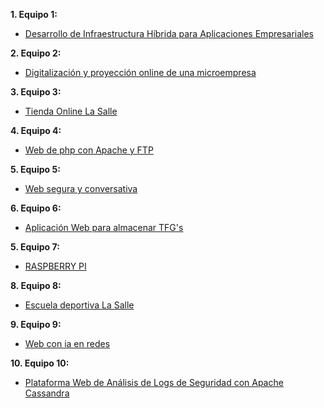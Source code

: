 **1. Equipo 1:**
* [Desarrollo de Infraestructura Híbrida para Aplicaciones Empresariales](https://github.com/Aer0zx/ProyectoFinCurso/blob/main/proyectofin.md)

**2. Equipo 2:**
* [Digitalización y proyección online de una microempresa](https://github.com/gledysscarlesg/ASIR2/blob/main/TFG/TFG.md)

**3. Equipo 3:**
* [Tienda Online La Salle](https://docs.google.com/document/d/1kazxA3bU3KxPBnystKUM6NDcTKoxQvYURVmvBLL10rc/edit?usp=sharing)

**4. Equipo 4:**
* [Web de php con Apache y FTP](https://github.com/Red-Devil-45/ASIR2_ALEXR/blob/main/TFG/Primer_boceto_tfg.md)

**5. Equipo 5:**
* [Web segura y conversativa](https://github.com/poliestireno/SAD)

**6. Equipo 6:**
* [Aplicación Web para almacenar TFG's](https://drive.google.com/file/d/1pCaoUPOR76YQIGApXNooIVIzQwcJipo7/view?usp=drive_link)

**5. Equipo 7:**
* [RASPBERRY PI](https://docs.google.com/document/d/1rC4CVsYDjJZIipHyjIc_FdXo-teJlr2gBryE8fQt5XM/edit?usp=sharing)

**8. Equipo 8:**
* [Escuela deportiva La Salle](https://docs.google.com/document/d/1GRopmba0TDPcmLzabYHj6HO3BX0ja9u99d98_eEGuaE/edit?usp=sharing)

**9. Equipo 9:**
* [Web con ia en redes](https://docs.google.com/document/d/1lp-Nq2bAp2UuyrJpnjhDx3r4UZ78M84WgzM9HvURgOo/edit?usp=drive_link)

**10. Equipo 10:**
* [Plataforma Web de Análisis de Logs de Seguridad con Apache Cassandra](https://docs.google.com/document/d/1kzrk67K-65weoJYMRW1TuTHwIFEyrjYuj_6hpg4_aDg/edit?tab=t.0#heading=h.gtn7u2kwh12o)

